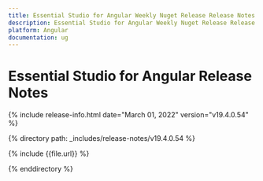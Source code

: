 ```yaml
---
title: Essential Studio for Angular Weekly Nuget Release Release Notes  
description: Essential Studio for Angular Weekly Nuget Release Release Notes  
platform: Angular
documentation: ug
---
```


# Essential Studio for Angular  Release Notes  

{% include release-info.html date="March 01, 2022"  version="v19.4.0.54" %} 

{% directory path: _includes/release-notes/v19.4.0.54 %}

{% include {{file.url}} %}

{% enddirectory %}